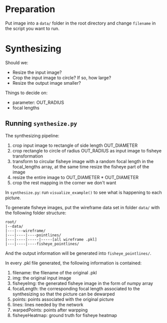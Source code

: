 # Preparation

Put image into a `data/` folder in the root directory and change `filename` in the script you want to run.

# Synthesizing

Should we:
- Resize the input image?
- Crop the input image to circle? If so, how large?
- Resize the output image smaller?

Things to decide on:
- parameter: OUT_RADIUS
- focal lengths

## Running `synthesize.py`

The synthesizing pipeline:
1. crop input image to rectangle of side length OUT_DIAMETER
2. crop rectangle to circle of radius OUT_RADIUS as input image to fisheye transformation
3. transform to circular fisheye image with a random focal length in the focal_lengths array, at the same time resize the fisheye part of the image
4. resize the entire image to OUT_DIAMETER * OUT_DIAMETER
5. crop the rest mapping in the corner we don't want

In `synthesize.py`: run `visualize_example()` to see what is happening to each picture.

To generate fisheye images, put the wireframe data set in folder `data/` with the following folder structure:

```
root/
|--data/
|---|---wireframe/
|---|----|----pointlines/
|---|----|-----|-----[all wireframe .pkl]
|---|----|----fisheye_pointlines/

```

And the output information will be generated into `fisheye_pointlines/`.

In every .pkl file generated, the following information is contained:
1. filename: the filename of the original .pkl
2. img: the original input image
3. fisheyeImg: the generated fisheye image in the form of numpy array
4. focalLength: the corresponding focal length associated to the synthesizing so that the picture can be dewarped
5. points: points associated with the original picture
6. lines: lines needed by the network
7. warpedPoints: points after warpping
8. fisheyeHeatmap: ground truth for fisheye heatmap
